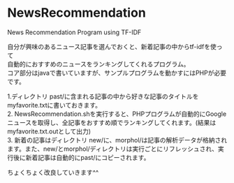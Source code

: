 NewsRecommendation
==================

News Recommendation Program using TF-IDF  
  
自分が興味のあるニュース記事を選んでおくと、新着記事の中からtf-idfを使って  
自動的におすすめのニュースをランキングしてくれるプログラム。  
コア部分はjavaで書いていますが、サンプルプログラムを動かすにはPHPが必要です。  

1.ディレクトリ past/に含まれる記事の中から好きな記事のタイトルを myfavorite.txtに書いておきます。  
2. NewsRecommendation.shを実行すると、PHPプログラムが自動的にGoogleニュースを取得し、全記事をおすすめ順でランキングしてくれます。(結果はmyfavorite.txt.outとして出力)  
3. 新着の記事はディレクトリ new/に、morphol/は記事の解析データが格納されます。また、new/とmorphol/ディレクトリは実行ごとにリフレッシュされ、実行後に新着記事は自動的にpast/にコピーされます。  
  
ちょくちょく改良していきます^^  
 
